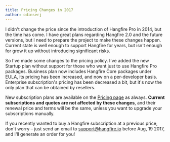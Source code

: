 ```yaml
---
title: Pricing Changes in 2017
author: odinserj
---
```


I didn't change the price since the introduction of Hangfire Pro in 2014, but the time has come. I have great plans regarding Hangfire 2.0 and the future versions, but I need to prepare the project to make these changes happen. Current state is well enough to support Hangfire for years, but isn't enough for grow it up without introducing significant risks.

So I've made some changes to the pricing policy. I've added the new Startup plan without support for those who want just to use Hangfire Pro packages. Business plan now includes Hangfire Core packages under EULA, its pricing has been increased, and now on a per-developer basis. Enterprise subscription's pricing has been decreased a bit, but it's now the only plan that can be obtained by resellers.

New subscription plans are available on the [Pricing page](https://www.hangfire.io/pricing/) as always. **Current subscriptions and quotes are not affected by these changes**, and their renewal price and terms will be the same, unless you want to upgrade your subscriptions manually.

If you recently wanted to buy a Hangfire subscription at a previous price, don't worry – just send an email to [support@hangfire.io](mailto:support@hangfire.io) before Aug, 19 2017, and I'll generate an order for you!
